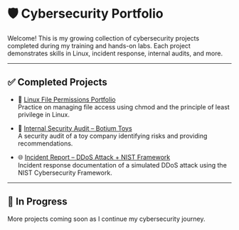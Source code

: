 # 🛡️ Cybersecurity Portfolio

Welcome! This is my growing collection of cybersecurity projects completed during my training and hands-on labs. Each project demonstrates skills in Linux, incident response, internal audits, and more.

---

## ✅ Completed Projects

- 🔐 [Linux File Permissions Portfolio](https://github.com/orisex/linux-file-permissions-portfolio)  
  Practice on managing file access using chmod and the principle of least privilege in Linux.

- 🏢 [Internal Security Audit – Botium Toys](https://github.com/orisex/internal-security-audit-botium-toys)  
  A security audit of a toy company identifying risks and providing recommendations.

- 🌐 [Incident Report – DDoS Attack + NIST Framework](https://github.com/orisex/Incident-Report-DDoS-Attack-on-Internal-Network-NIST-Framework-Analysis-)  
  Incident response documentation of a simulated DDoS attack using the NIST Cybersecurity Framework.

---

## 🚧 In Progress

More projects coming soon as I continue my cybersecurity journey.


